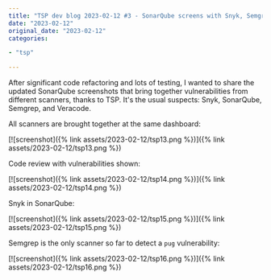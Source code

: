 ```yaml
---
title: "TSP dev blog 2023-02-12 #3 - SonarQube screens with Snyk, Semgrep, and Veracode"
date: "2023-02-12"
original_date: "2023-02-12"
categories:

- "tsp"

---
```


After significant code refactoring and lots of testing, I wanted to share the updated SonarQube screenshots that bring
together vulnerabilities from different scanners, thanks to TSP. It's the usual suspects: Snyk, SonarQube, Semgrep, and
Veracode.

All scanners are brought together at the same dashboard:

[![screenshot]({% link assets/2023-02-12/tsp13.png %})]({% link assets/2023-02-12/tsp13.png %})

Code review with vulnerabilities shown:

[![screenshot]({% link assets/2023-02-12/tsp14.png %})]({% link assets/2023-02-12/tsp14.png %})

Snyk in SonarQube:

[![screenshot]({% link assets/2023-02-12/tsp15.png %})]({% link assets/2023-02-12/tsp15.png %})

Semgrep is the only scanner so far to detect a `pug` vulnerability:

[![screenshot]({% link assets/2023-02-12/tsp16.png %})]({% link assets/2023-02-12/tsp16.png %})
